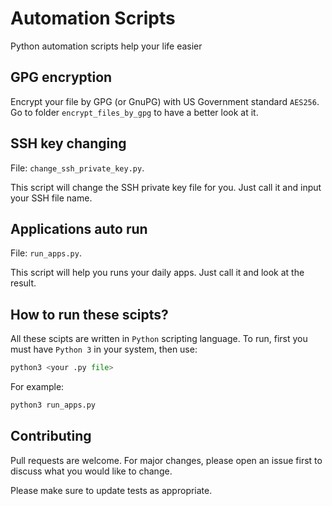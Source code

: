 
# Automation Scripts 
Python automation scripts help your life easier

## GPG encryption
Encrypt your file by GPG (or GnuPG) with US Government standard `AES256`. 
Go to folder `encrypt_files_by_gpg` to have a better look at it.

## SSH key changing
File: `change_ssh_private_key.py`. 

This script will change the SSH private key file for you. Just call it and input your SSH file name.

## Applications auto run
File: `run_apps.py`. 

This script will help you runs your daily apps. Just call it and look at the result.

## How to run these scipts?
All these scipts are written in `Python` scripting language. To run, first you must have `Python 3` in your system, 
then use:
```python
python3 <your .py file>
```
For example:
```python
python3 run_apps.py
```

## Contributing
Pull requests are welcome. For major changes, please open an issue first to discuss what you would like to change.

Please make sure to update tests as appropriate.